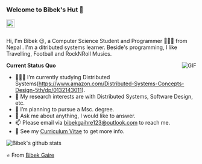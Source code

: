 ### Welcome to Bibek's Hut 👋


<a href="https://www.linkedin.com/in/bibek-g-640609145/">
  <img align="left" alt="LinkedIn" width="22px" src="https://cdn.jsdelivr.net/npm/simple-icons@3.1.0/icons/linkedin.svg" />
</a>

<br />
<br />

Hi, I'm Bibek 😉, a Computer Science Student and Programmer 👨🏻‍💻 from Nepal . I'm a ditributed systems learner. Beside's programming, I like Travelling, Football and RockNRoll Musics.

  <img align="right" alt="GIF" src="https://media.giphy.com/media/iIqmM5tTjmpOB9mpbn/giphy.gif" />

**Current Status Quo**

- 👨🏻‍💻 I’m currently studying Distributed Systems(https://www.amazon.com/Distributed-Systems-Concepts-Design-5th/dp/0132143011).
- 🤔 My research interests are with Distributed Systems, Software Design, etc.
- 💼 I’m planning to pursue a Msc. degree.
- 💬 Ask me about anything, I would like to answer.
- 📫 Please email via bibekgaihre123@outlook.com to reach me.
- 👀 See my [Curriculum Vitae](https://bibekgaire.now.sh/) to get more info.

![Bibek's github stats](https://github-readme-stats.vercel.app/api?username=bibekgaihre&show_icons=true&hide_border=true)

⭐️ From [Bibek Gaire](https://github.com/bibekgaihre)

